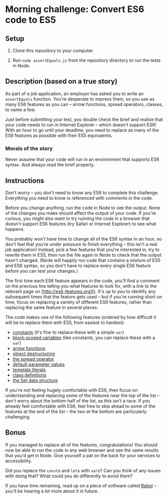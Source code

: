 # Morning challenge: Convert ES6 code to ES5 

## Setup

1. Clone this repository to your computer.

2. Run `node assertEquals.js` from the repository directory to run the tests in Node.

## Description (based on a true story)

As part of a job application, an employer has asked you to write an `assertEquals` function. You're desperate to impress them, so you use as many ES6 features as you can – arrow functions, spread operators, classes, to name a few.

Just before submitting your test, you double check the brief and realise that your code needs to run in Internet Explorer – which doesn't support ES6! With an hour to go until your deadline, you need to replace as many of the ES6 features as possible with their ES5 equivalents.

### Morals of the story

Never assume that your code will run in an environment that supports ES6 syntax. And always read the brief properly.

## Instructions

Don't worry – you don't need to know any ES6 to complete this challenge. Everything you need to know is referenced with comments in the code.

Before you change anything, run the code in Node to see the output. None of the changes you make should affect the output of your code. If you're curious, you might also want to try running the code in a browser that doesn't support ES6 features (try Safari or Internet Explorer) to see what happens.

You probably won't have time to change all of the ES6 syntax in an hour, so don't feel that you're under pressure to finish everything – this isn't a real job application! Instead, pick a few features that you're interested in, try to rewrite them in ES5, then run the file again in Node to check that the output hasn't changed. (Node will happily run code that contains a mixture of ES5 and ES6 syntax, so you don't have to replace every single ES6 feature before you can test your changes.)

The first time each ES6 feature appears in the code, you'll find a comment on the previous line telling you what features to look for, with a link to the relevant page on [http://es6-features.org](). It's up to you to identify any subsequent times that the feature gets used – but if you're running short on time, focus on replacing a variety of different ES6 features, rather than replacing the same feature in several places.

The code makes use of the following features (ordered by how difficult it will be to replace them with ES5, from easiest to hardest):

- [constants](http://es6-features.org/#Constants) (it's fine to replace these with a simple `var`)
- [block-scoped variables](http://es6-features.org/#BlockScopedVariables) (like constants, you can replace these with a `var`)
- [arrow functions](http://es6-features.org/#ExpressionBodies)
- [object destructuring](http://es6-features.org/#ParameterContextMatching)
- [the spread operator](http://es6-features.org/#SpreadOperator)
- [default parameter values](http://es6-features.org/#DefaultParameterValues)
- [template literals](http://es6-features.org/#StringInterpolation)
- [class definitions](http://es6-features.org/#ClassDefinition)
- [the Set data structure](http://es6-features.org/#SetDataStructure)

If you're not feeling hugely comfortable with ES6, then focus on understanding and replacing some of the features near the top of the list – don't worry about the bottom half of the list, as this isn't a race. If you already feel comfortable with ES6, feel free to skip ahead to some of the features at the end of the list – the two at the bottom are particularly challenging.

## Bonus

If you managed to replace all of the features, congratulations! You should now be able to run the code in any web browser and see the same results that you'd get in Node. Give yourself a pat on the back for your services to accessibility. 

Did you replace the `const`s and `let`s with `var`s? Can you think of any issues with doing that? What could you do differently to avoid them?

If you have time remaining, read up on a piece of software called [Babel](https://babeljs.io/) – you'll be hearing a lot more about it in future.
